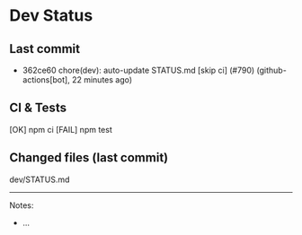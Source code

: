 # Dev Status

## Last commit
- 362ce60 chore(dev): auto-update STATUS.md [skip ci] (#790) (github-actions[bot], 22 minutes ago)
## CI & Tests
[OK] npm ci
[FAIL] npm test

## Changed files (last commit)
dev/STATUS.md

---
Notes:
- ...
